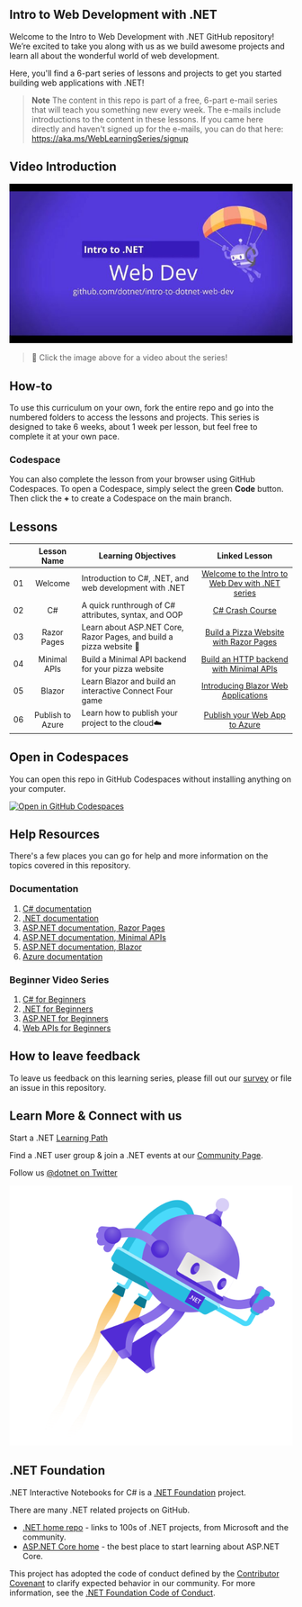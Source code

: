 ## Intro to Web Development with .NET 
Welcome to the Intro to Web Development with .NET GitHub repository! We’re excited to take you along with us as we build awesome projects and learn all about the wonderful world of web development.

Here, you'll find a 6-part series of lessons and projects to get you started building web applications with .NET! 

> **Note**
> The content in this repo is part of a free, 6-part e-mail series that will teach you something new every week. The e-mails include introductions to the content in these lessons. If you came here directly and haven't signed up for the e-mails, you can do that here: https://aka.ms/WebLearningSeries/signup  

## Video Introduction
[<img src="/images/intro-thumbnail.jpg" alt="drawing" width="700"/>](https://www.youtube.com/watch?v=joKb1gvzP9U "Intro to .NET Web Dev")
> 🎥 Click the image above for a video about the series!

## How-to 
To use this curriculum on your own, fork the entire repo and go into the numbered folders to access the lessons and projects. This series is designed to take 6 weeks, about 1 week per lesson, but feel free to complete it at your own pace.

### Codespace
You can also complete the lesson from your browser using GitHub Codespaces. To open a Codespace, simply select the green **Code** button. Then click the **+** to create a Codespace on the main branch.

## Lessons 
|     |                       Lesson Name                       | Learning Objectives                                                                                                                 |                                                         Linked Lesson                                                          | 
| :-: | :------------------------------------------------------: | ----------------------------------------------------------------------------------------------------------------------------------- | :----------------------------------------------------------------------------------------------------------------------------: | 
| 01  |                     Welcome                      |           Introduction to C#, .NET, and web development with .NET           | [Welcome to the Intro to Web Dev with .NET series](/1-welcome) | 
| 02  |                     C#                      |             A quick runthrough of C# attributes, syntax, and OOP             |                            [C# Crash Course](/2-csharp)                             | 
| 03  |                     Razor Pages                      |                             Learn about ASP.NET Core, Razor Pages, and build a pizza website 🍕                              |                       [Build a Pizza Website with Razor Pages](/3-razor-pages)                       | 
| 04  |                        Minimal APIs                         |                         Build a Minimal API backend for your pizza website                          |                                       [Build an HTTP backend with Minimal APIs](/4-minimal-api)                                        | 
| 05  |                        Blazor                         |                         Learn Blazor and build an interactive Connect Four game                          |                              [Introducing Blazor Web Applications](/5-blazor)                               | 
| 06  |                        Publish to Azure                         |                        Learn how to publish your project to the cloud☁️                        |                                 [Publish your Web App to Azure](/6-publish)                                  | 
 
 ## Open in Codespaces

 You can open this repo in GitHub Codespaces without installing anything on your computer.

 [![Open in GitHub Codespaces](https://github.com/codespaces/badge.svg)](https://github.com/codespaces/new?hide_repo_select=true&ref=main&repo=dotnet/intro-to-dotnet-web-dev)

## Help Resources 
There's a few places you can go for help and more information on the topics covered in this repository.
### Documentation
1. [C# documentation](https://aka.ms/WebLearningSeries-git-csharpDocs)
1. [.NET documentation](https://aka.ms/WebLearningSeries-git-dotnetDocs)
1. [ASP.NET documentation, Razor Pages](https://aka.ms/WebLearningSeries-git-razorDocs)
1. [ASP.NET documentation, Minimal APIs](https://aka.ms/WebLearningSeries-git-minapiDocs)
1. [ASP.NET documentation, Blazor](https://aka.ms/WebLearningSeries-git-blazorDocs)
1. [Azure documentation](https://aka.ms/WebLearningSeries-git-azureDocs)

### Beginner Video Series
1. [C# for Beginners](https://aka.ms/WebLearningSeries-git-csharpvids)
1. [.NET for Beginners](https://aka.ms/WebLearningSeries-git-dotnetvids)
1. [ASP.NET for Beginners](https://aka.ms/WebLearningSeries-git-aspvids)
1. [Web APIs for Beginners](https://aka.ms/WebLearningSeries-git-apivids)

## How to leave feedback 
To leave us feedback on this learning series, please fill out our [survey](https://aka.ms/WebLearningSeries-git-survey) or file an issue in this repository.
 

## Learn More & Connect with us 

Start a .NET [Learning Path](https://aka.ms/WebLearningSeries-git-MSLearn)

Find a .NET user group & join a .NET events at our [Community Page](https://aka.ms/WebLearningSeries-git-community).

Follow us [@dotnet on Twitter](https://aka.ms/WebLearningSeries-git-twitter)

![.NET Bot](/images/dotnet-bot_jetpack-faceing-right.svg)


## .NET Foundation

.NET Interactive Notebooks for C# is a [.NET Foundation](https://www.dotnetfoundation.org/projects) project.

There are many .NET related projects on GitHub.

- [.NET home repo](https://github.com/Microsoft/dotnet) - links to 100s of .NET projects, from Microsoft and the community.
- [ASP.NET Core home](https://docs.microsoft.com/aspnet/core/) - the best place to start learning about ASP.NET Core.

This project has adopted the code of conduct defined by the [Contributor Covenant](http://contributor-covenant.org/) to clarify expected behavior in our community. For more information, see the [.NET Foundation Code of Conduct](http://www.dotnetfoundation.org/code-of-conduct).
